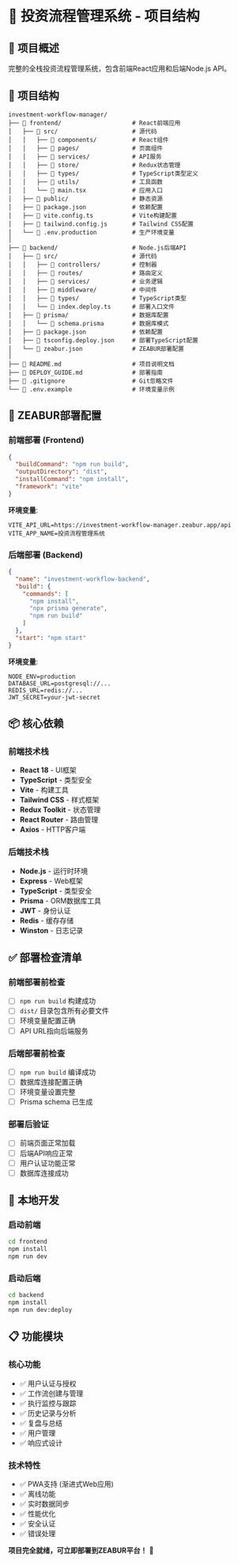# 📁 投资流程管理系统 - 项目结构

## 🎯 项目概述
完整的全栈投资流程管理系统，包含前端React应用和后端Node.js API。

## 📂 项目结构

```
investment-workflow-manager/
├── 📁 frontend/                    # React前端应用
│   ├── 📁 src/                     # 源代码
│   │   ├── 📁 components/          # React组件
│   │   ├── 📁 pages/               # 页面组件
│   │   ├── 📁 services/            # API服务
│   │   ├── 📁 store/               # Redux状态管理
│   │   ├── 📁 types/               # TypeScript类型定义
│   │   ├── 📁 utils/               # 工具函数
│   │   └── 📄 main.tsx             # 应用入口
│   ├── 📁 public/                  # 静态资源
│   ├── 📄 package.json             # 依赖配置
│   ├── 📄 vite.config.ts           # Vite构建配置
│   ├── 📄 tailwind.config.js       # Tailwind CSS配置
│   └── 📄 .env.production          # 生产环境变量
│
├── 📁 backend/                     # Node.js后端API
│   ├── 📁 src/                     # 源代码
│   │   ├── 📁 controllers/         # 控制器
│   │   ├── 📁 routes/              # 路由定义
│   │   ├── 📁 services/            # 业务逻辑
│   │   ├── 📁 middleware/          # 中间件
│   │   ├── 📁 types/               # TypeScript类型
│   │   └── 📄 index.deploy.ts      # 部署入口文件
│   ├── 📁 prisma/                  # 数据库配置
│   │   └── 📄 schema.prisma        # 数据库模式
│   ├── 📄 package.json             # 依赖配置
│   ├── 📄 tsconfig.deploy.json     # 部署TypeScript配置
│   └── 📄 zeabur.json              # ZEABUR部署配置
│
├── 📄 README.md                    # 项目说明文档
├── 📄 DEPLOY_GUIDE.md              # 部署指南
├── 📄 .gitignore                   # Git忽略文件
└── 📄 .env.example                 # 环境变量示例
```

## 🚀 ZEABUR部署配置

### 前端部署 (Frontend)
```json
{
  "buildCommand": "npm run build",
  "outputDirectory": "dist",
  "installCommand": "npm install",
  "framework": "vite"
}
```

**环境变量**:
```env
VITE_API_URL=https://investment-workflow-manager.zeabur.app/api
VITE_APP_NAME=投资流程管理系统
```

### 后端部署 (Backend)
```json
{
  "name": "investment-workflow-backend",
  "build": {
    "commands": [
      "npm install",
      "npx prisma generate", 
      "npm run build"
    ]
  },
  "start": "npm start"
}
```

**环境变量**:
```env
NODE_ENV=production
DATABASE_URL=postgresql://...
REDIS_URL=redis://...
JWT_SECRET=your-jwt-secret
```

## 📦 核心依赖

### 前端技术栈
- **React 18** - UI框架
- **TypeScript** - 类型安全
- **Vite** - 构建工具
- **Tailwind CSS** - 样式框架
- **Redux Toolkit** - 状态管理
- **React Router** - 路由管理
- **Axios** - HTTP客户端

### 后端技术栈
- **Node.js** - 运行时环境
- **Express** - Web框架
- **TypeScript** - 类型安全
- **Prisma** - ORM数据库工具
- **JWT** - 身份认证
- **Redis** - 缓存存储
- **Winston** - 日志记录

## ✅ 部署检查清单

### 前端部署前检查
- [ ] `npm run build` 构建成功
- [ ] `dist/` 目录包含所有必要文件
- [ ] 环境变量配置正确
- [ ] API URL指向后端服务

### 后端部署前检查  
- [ ] `npm run build` 编译成功
- [ ] 数据库连接配置正确
- [ ] 环境变量设置完整
- [ ] Prisma schema 已生成

### 部署后验证
- [ ] 前端页面正常加载
- [ ] 后端API响应正常
- [ ] 用户认证功能正常
- [ ] 数据库连接成功

## 🔧 本地开发

### 启动前端
```bash
cd frontend
npm install
npm run dev
```

### 启动后端
```bash
cd backend
npm install
npm run dev:deploy
```

## 📋 功能模块

### 核心功能
- ✅ 用户认证与授权
- ✅ 工作流创建与管理
- ✅ 执行监控与跟踪
- ✅ 历史记录与分析
- ✅ 复盘与总结
- ✅ 用户管理
- ✅ 响应式设计

### 技术特性
- ✅ PWA支持 (渐进式Web应用)
- ✅ 离线功能
- ✅ 实时数据同步
- ✅ 性能优化
- ✅ 安全认证
- ✅ 错误处理

**项目完全就绪，可立即部署到ZEABUR平台！** 🎉